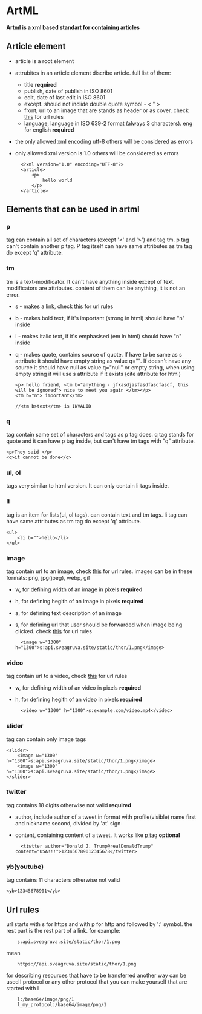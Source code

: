 # ArtML


**Artml is a xml based standart for containing articles**


## Article element
- article is a root element
- attrubites in an article element discribe article. full list of them:
    - title **required**
    - publish, date of publish in ISO 8601
    - edit, date of last edit in ISO 8601
    - except. should not inclide double quote symbol - < " >
    - front, url to an image that are stands as header or as cover. check [this](#url-rules) for url rules
    - language, language in ISO 639-2 format (always 3 characters). eng for english  **required** 
- the only allowed xml encoding utf-8 others will be considered as errors
- only allowed xml version is 1.0 others will be considered as errors

        <?xml version="1.0" encoding="UTF-8"?>
        <article>
            <p>
                hello world
            </p>
        </article>


## Elements that can be used in artml

### p
tag can contain all set of characters (except '<' and '>') and tag tm. p tag can't contain another p tag. P tag itself can have same attributes as tm tag do except 'q' attribute.

### tm
tm is a text-modificator. It can't have anything inside except of text. modificators are attributes. content of them can be anything, it is not an error.

- s - makes a link, check [this](#url-rules) for url rules
- b - makes bold text, if it's important (strong in html) should have "n" inside
- i - makes italic text, if it's emphasised (em in html) should have "n" inside
- q - makes quote, contains source of quote. If have to be same as s attribute it should have empty string as value q="". If doesn't have any source it should have null as value q="null" or empty string, when using empty string it will use s attribute if it exists (cite attribute for html)

      <p> hello friend, <tm b="anything - jfkasdjasfasdfasdfasdf, this will be ignored"> nice to meet you again </tm></p>
      <tm b="n"> important</tm>
      
      //<tm b>text</tm> is INVALID


### q
tag contain same set of characters and tags as p tag does. q tag stands for quote and it can have p tag inside, but can't have tm tags with "q" attribute.

    <p>They said </p>
    <q>it cannot be done</q>


### ul, ol
tags very similar to html version. It can only contain li tags inside.

### li
tag is an item for lists(ul, ol tags). can contain text and tm tags. li tag can have same attributes as tm tag do except 'q' attribute.

    <ul>
        <li b="">hello</li>
    </ul>

### image
tag contain url to an image, check [this](#url-rules) for url rules.
images can be in these formats: png, jpg(jpeg), webp, gif

- w, for defining width of an image in pixels **required**
- h, for defining hegith of an image in pixels **required**
- a, for defining text description of an image
- s, for defining url that user should be forwarded when image being clicked. check [this](#url-rules) for url rules


        <image w="1300" h="1300">s:api.sveagruva.site/static/thor/1.png</image>
    

### video
tag contain url to a video, check [this](#url-rules) for url rules 

- w, for defining width of an video in pixels **required**
- h, for defining hegith of an video in pixels **required**

        <video w="1300" h="1300">s:example.com/video.mp4</video>


### slider
tag can contain only image tags

    <slider> 
        <image w="1300" h="1300">s:api.sveagruva.site/static/thor/1.png</image>
        <image w="1300" h="1300">s:api.sveagruva.site/static/thor/1.png</image>
    </slider>


### twitter
tag contains 18 digits otherwise not valid **required**

- author, include author of a tweet in format with profile(visible) name first and nickname second, divided by 'at' sign
- content, containing content of a tweet. It works like [p tag](#p)  **optional**

        <tiwtter author="Donald J. Trump@realDonaldTrump" content="USA!!!">123456789012345678</twitter>

### yb(youtube)
tag contains 11 characters otherwise not valid

    <yb>12345678901</yb>





## Url rules
url starts with s for https and with p for http  and followed by ':' symbol. the rest part is the rest part of a link. for example:

        s:api.sveagruva.site/static/thor/1.png
        
mean

        https://api.sveagruva.site/static/thor/1.png
        
for describing resources that have to be transferred another way can be used l protocol or any other protocol that you can make yourself that are started with l
        
        l:/base64/image/png/1
        l_my_protocol:/base64/image/png/1
